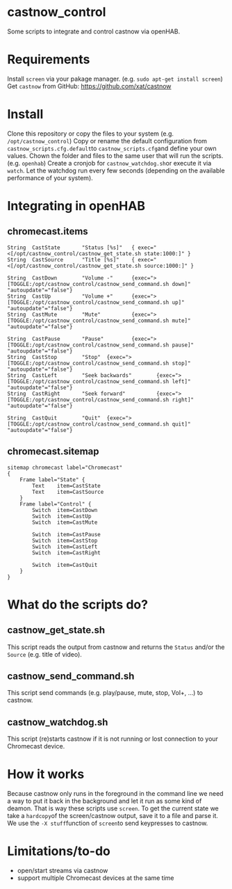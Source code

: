 # castnow_control
Some scripts to integrate and control castnow via openHAB.

# Requirements
Install `screen` via your pakage manager. (e.g. `sudo apt-get install screen`)
Get `castnow` from GitHub: https://github.com/xat/castnow

# Install
Clone this repository or copy the files to your system (e.g. `/opt/castnow_control`)
Copy or rename the default configuration from `castnow_scripts.cfg.default`to `castnow_scripts.cfg`and define your own values.
Chown the folder and files to the same user that will run the scripts. (e.g. `openhab`)
Create a cronjob for `castnow_watchdog.sh`or execute it via `watch`.
Let the watchdog run every few seconds (depending on the available performance of your system).

# Integrating in openHAB
## chromecast.items
```
String  CastState       "Status [%s]"   { exec="<[/opt/castnow_control/castnow_get_state.sh state:1000:]" }
String  CastSource      "Title [%s]"    { exec="<[/opt/castnow_control/castnow_get_state.sh source:1000:]" }

String  CastDown        "Volume -"      {exec=">[TOGGLE:/opt/castnow_control/castnow_send_command.sh down]"     "autoupdate"="false"}
String  CastUp          "Volume +"      {exec=">[TOGGLE:/opt/castnow_control/castnow_send_command.sh up]"       "autoupdate"="false"}
String  CastMute        "Mute"          {exec=">[TOGGLE:/opt/castnow_control/castnow_send_command.sh mute]"     "autoupdate"="false"}

String  CastPause       "Pause"         {exec=">[TOGGLE:/opt/castnow_control/castnow_send_command.sh pause]"    "autoupdate"="false"}
String  CastStop        "Stop"  {exec=">[TOGGLE:/opt/castnow_control/castnow_send_command.sh stop]"     "autoupdate"="false"}
String  CastLeft        "Seek backwards"        {exec=">[TOGGLE:/opt/castnow_control/castnow_send_command.sh left]"     "autoupdate"="false"}
String  CastRight       "Seek forward"          {exec=">[TOGGLE:/opt/castnow_control/castnow_send_command.sh right]"    "autoupdate"="false"}

String  CastQuit        "Quit"  {exec=">[TOGGLE:/opt/castnow_control/castnow_send_command.sh quit]"     "autoupdate"="false"}
```

## chromecast.sitemap
```
sitemap chromecast label="Chromecast"
{
    Frame label="State" {
        Text    item=CastState
        Text    item=CastSource
    }
    Frame label="Control" {
        Switch  item=CastDown
        Switch  item=CastUp
        Switch  item=CastMute

        Switch  item=CastPause
        Switch  item=CastStop
        Switch  item=CastLeft
        Switch  item=CastRight

        Switch  item=CastQuit
    }
}
```

# What do the scripts do?
## castnow_get_state.sh
This script reads the output from castnow and returns the `Status` and/or the `Source` (e.g. title of video).

## castnow_send_command.sh
This script send commands (e.g. play/pause, mute, stop, Vol+, ...) to castnow.

## castnow_watchdog.sh
This script (re)starts castnow if it is not running or lost connection to your Chromecast device.

# How it works
Because castnow only runs in the foreground in the command line we need a way to put it back in the background and let it run as some kind of deamon.
That is way these scripts use `screen`.
To get the current state we take a `hardcopy`of the screen/castnow output, save it to a file and parse it.
We use the `-X stuff`function of `screen`to send keypresses to castnow.

# Limitations/to-do
- open/start streams via castnow
- support multiple Chromecast devices at the same time
